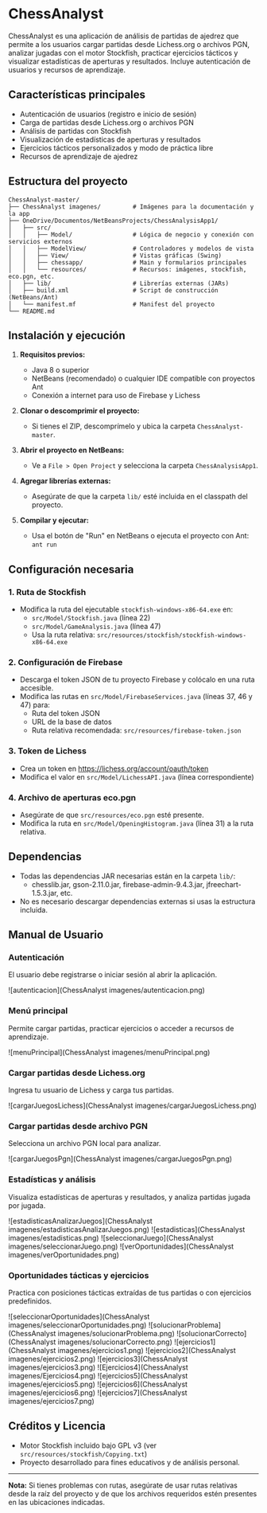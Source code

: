 # ChessAnalyst

ChessAnalyst es una aplicación de análisis de partidas de ajedrez que permite a los usuarios cargar partidas desde Lichess.org o archivos PGN, analizar jugadas con el motor Stockfish, practicar ejercicios tácticos y visualizar estadísticas de aperturas y resultados. Incluye autenticación de usuarios y recursos de aprendizaje.

## Características principales
- Autenticación de usuarios (registro e inicio de sesión)
- Carga de partidas desde Lichess.org o archivos PGN
- Análisis de partidas con Stockfish
- Visualización de estadísticas de aperturas y resultados
- Ejercicios tácticos personalizados y modo de práctica libre
- Recursos de aprendizaje de ajedrez

## Estructura del proyecto
```
ChessAnalyst-master/
├── ChessAnalyst imagenes/         # Imágenes para la documentación y la app
├── OneDrive/Documentos/NetBeansProjects/ChessAnalysisApp1/
│   ├── src/
│   │   ├── Model/                 # Lógica de negocio y conexión con servicios externos
│   │   ├── ModelView/             # Controladores y modelos de vista
│   │   ├── View/                  # Vistas gráficas (Swing)
│   │   ├── chessapp/              # Main y formularios principales
│   │   └── resources/             # Recursos: imágenes, stockfish, eco.pgn, etc.
│   ├── lib/                       # Librerías externas (JARs)
│   ├── build.xml                  # Script de construcción (NetBeans/Ant)
│   └── manifest.mf                # Manifest del proyecto
└── README.md
```

## Instalación y ejecución
1. **Requisitos previos:**
   - Java 8 o superior
   - NetBeans (recomendado) o cualquier IDE compatible con proyectos Ant
   - Conexión a internet para uso de Firebase y Lichess

2. **Clonar o descomprimir el proyecto:**
   - Si tienes el ZIP, descomprímelo y ubica la carpeta `ChessAnalyst-master`.

3. **Abrir el proyecto en NetBeans:**
   - Ve a `File > Open Project` y selecciona la carpeta `ChessAnalysisApp1`.

4. **Agregar librerías externas:**
   - Asegúrate de que la carpeta `lib/` esté incluida en el classpath del proyecto.

5. **Compilar y ejecutar:**
   - Usa el botón de "Run" en NetBeans o ejecuta el proyecto con Ant: `ant run`

## Configuración necesaria
### 1. Ruta de Stockfish
- Modifica la ruta del ejecutable `stockfish-windows-x86-64.exe` en:
  - `src/Model/Stockfish.java` (línea 22)
  - `src/Model/GameAnalysis.java` (línea 47)
  - Usa la ruta relativa: `src/resources/stockfish/stockfish-windows-x86-64.exe`

### 2. Configuración de Firebase
- Descarga el token JSON de tu proyecto Firebase y colócalo en una ruta accesible.
- Modifica las rutas en `src/Model/FirebaseServices.java` (líneas 37, 46 y 47) para:
  - Ruta del token JSON
  - URL de la base de datos
  - Ruta relativa recomendada: `src/resources/firebase-token.json`

### 3. Token de Lichess
- Crea un token en https://lichess.org/account/oauth/token
- Modifica el valor en `src/Model/LichessAPI.java` (línea correspondiente)

### 4. Archivo de aperturas eco.pgn
- Asegúrate de que `src/resources/eco.pgn` esté presente.
- Modifica la ruta en `src/Model/OpeningHistogram.java` (línea 31) a la ruta relativa.

## Dependencias
- Todas las dependencias JAR necesarias están en la carpeta `lib/`:
  - chesslib.jar, gson-2.11.0.jar, firebase-admin-9.4.3.jar, jfreechart-1.5.3.jar, etc.
- No es necesario descargar dependencias externas si usas la estructura incluida.

## Manual de Usuario
### Autenticación
El usuario debe registrarse o iniciar sesión al abrir la aplicación.

![autenticacion](ChessAnalyst imagenes/autenticacion.png)

### Menú principal
Permite cargar partidas, practicar ejercicios o acceder a recursos de aprendizaje.

![menuPrincipal](ChessAnalyst imagenes/menuPrincipal.png)

### Cargar partidas desde Lichess.org
Ingresa tu usuario de Lichess y carga tus partidas.

![cargarJuegosLichess](ChessAnalyst imagenes/cargarJuegosLichess.png)

### Cargar partidas desde archivo PGN
Selecciona un archivo PGN local para analizar.

![cargarJuegosPgn](ChessAnalyst imagenes/cargarJuegosPgn.png)

### Estadísticas y análisis
Visualiza estadísticas de aperturas y resultados, y analiza partidas jugada por jugada.

![estadisticasAnalizarJuegos](ChessAnalyst imagenes/estadisticasAnalizarJuegos.png)
![estadisticas](ChessAnalyst imagenes/estadisticas.png)
![seleccionarJuego](ChessAnalyst imagenes/seleccionarJuego.png)
![verOportunidades](ChessAnalyst imagenes/verOportunidades.png)

### Oportunidades tácticas y ejercicios
Practica con posiciones tácticas extraídas de tus partidas o con ejercicios predefinidos.

![seleccionarOportunidades](ChessAnalyst imagenes/seleccionarOportunidades.png)
![solucionarProblema](ChessAnalyst imagenes/solucionarProblema.png)
![solucionarCorrecto](ChessAnalyst imagenes/solucionarCorrecto.png)
![ejercicios1](ChessAnalyst imagenes/ejercicios1.png)
![ejercicios2](ChessAnalyst imagenes/ejercicios2.png)
![ejercicios3](ChessAnalyst imagenes/ejercicios3.png)
![Ejercicios4](ChessAnalyst imagenes/Ejercicios4.png)
![ejercicios5](ChessAnalyst imagenes/ejercicios5.png)
![ejercicios6](ChessAnalyst imagenes/ejercicios6.png)
![ejercicios7](ChessAnalyst imagenes/ejercicios7.png)

## Créditos y Licencia
- Motor Stockfish incluido bajo GPL v3 (ver `src/resources/stockfish/Copying.txt`)
- Proyecto desarrollado para fines educativos y de análisis personal.

---

**Nota:** Si tienes problemas con rutas, asegúrate de usar rutas relativas desde la raíz del proyecto y de que los archivos requeridos estén presentes en las ubicaciones indicadas.
